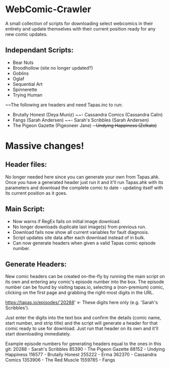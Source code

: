 # WebComic-Crawler
A small collection of scripts for downloading select webcomics in their entirety and update themselves with their current position ready for any new comic updates.

## Independant Scripts:
- Bear Nuts
- Broodhollow (site no longer updated?)
- Goblins
- Oglaf
- Sequential Art
- Spinnerette
- Trying Human

~~The following are headers and need Tapas.inc to run:
- Brutally Honest (Deya Muniz)
~~- Cassandra Comics (Cassandra Calin)
- Fangs (Sarah Andersen)
~~- Sarah's Scribbles (Sarah Andersen)
- The Pigeon Gazette (Pigeoneer Jane)
~~- Undying Happiness (Zelkats)~~

# Massive changes!

## Header files:
No longer needed here since you can generate your own from Tapas.ahk. Once you have a generated header just run it and it'll run Tapas.ahk with its parameters and download the complete comic to date - updating itself with its current position as it goes.

## Main Script:
- Now warns if RegEx fails on initial image download.
- No longer downloads duplicate last image(s) from previous run.
- Download fails now show all current variables for fault diagnosis.
- Script updates site data after each download instead of in bulk.
- Can now generate headers when given a valid Tapas comic episode number.

## Generate Headers:
New comic headers can be created on-the-fly by running the main script on its own and entering any comic's episode number into the box.
The episode number can be found by visiting tapas.io, selecting a (non-premium) comic, clicking on the first page and grabbing the right-most digits in the URL.
 
https://tapas.io/episodes/'20288' <- These digits here only (e.g. 'Sarah's Scribbles').

Just enter the digits into the text box and confirm the details (comic name, start number, and strip title) and the script will generate a header for that comic ready to use for download. Just run that header on its own and it'll start downloading immediately.

Example episode numbers for generating headers equal to the ones in this git:
  20288 - Sarah's Scribbles
  85390 - The Pigeon Gazette
  88152 - Undying Happiness
 116577 - Brutally Honest
 255222 - Erma
 362370 - Cassandra Comics
1353906 - The Red Muscle
1559785 - Fangs
